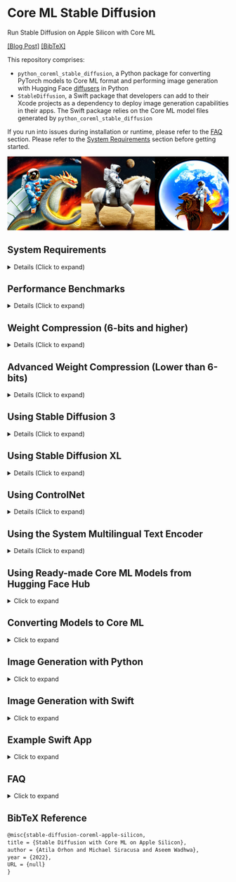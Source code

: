 # Core ML Stable Diffusion

Run Stable Diffusion on Apple Silicon with Core ML

[\[Blog Post\]](https://machinelearning.apple.com/research/stable-diffusion-coreml-apple-silicon) [\[BibTeX\]](#bibtex)


This repository comprises:

- `python_coreml_stable_diffusion`, a Python package for converting PyTorch models to Core ML format and performing image generation with Hugging Face [diffusers](https://github.com/huggingface/diffusers) in Python
- `StableDiffusion`, a Swift package that developers can add to their Xcode projects as a dependency to deploy image generation capabilities in their apps. The Swift package relies on the Core ML model files generated by `python_coreml_stable_diffusion`

If you run into issues during installation or runtime, please refer to the [FAQ](#faq) section. Please refer to the [System Requirements](#system-requirements) section before getting started.

<img src="assets/readme_reel.png">

## <a name="system-requirements"></a> System Requirements

<details>
  <summary> Details (Click to expand) </summary>

Model Conversion:

 macOS  | Python | coremltools |
:------:|:------:|:-----------:|
  13.1  | 3.8    |    7.0      |

Project Build:

  macOS | Xcode | Swift |
:------:|:-----:|:-----:|
  13.1  | 14.3  |  5.8  |

Target Device Runtime:

  macOS | iPadOS, iOS |
:------:|:-----------:|
  13.1  |     16.2    |

Target Device Runtime ([With Memory Improvements](#compression-6-bits-and-higher)):

  macOS | iPadOS, iOS |
:------:|:-----------:|
  14.0  |     17.0    |

Target Device Hardware Generation:

  Mac   |  iPad   | iPhone  |
:------:|:-------:|:-------:|
   M1   |   M1    |  A14    |

</details>


## <a name="performance-benchmark"></a> Performance Benchmarks

<details>
  <summary> Details (Click to expand) </summary>


[`stabilityai/stable-diffusion-2-1-base`](https://huggingface.co/apple/coreml-stable-diffusion-2-1-base) (512x512)



|        Device         | `--compute-unit`| `--attention-implementation` | End-to-End Latency (s) | Diffusion Speed (iter/s) |
| --------------------- | --------------- | ---------------------------- | ---------------------- | ------------------------ |
| iPhone 12 Mini        | `CPU_AND_NE`    |      `SPLIT_EINSUM_V2`       |      18.5*             |        1.44              |
| iPhone 12 Pro Max     | `CPU_AND_NE`    |      `SPLIT_EINSUM_V2`       |      15.4              |        1.45              |
| iPhone 13             | `CPU_AND_NE`    |      `SPLIT_EINSUM_V2`       |      10.8*             |        2.53              |
| iPhone 13 Pro Max     | `CPU_AND_NE`    |      `SPLIT_EINSUM_V2`       |      10.4              |        2.55              |
| iPhone 14             | `CPU_AND_NE`    |      `SPLIT_EINSUM_V2`       |      8.6               |        2.57              |
| iPhone 14 Pro Max     | `CPU_AND_NE`    |      `SPLIT_EINSUM_V2`       |      7.9               |        2.69              |
| iPad Pro (M1)         | `CPU_AND_NE`    |      `SPLIT_EINSUM_V2`       |      11.2              |        2.19              |
| iPad Pro (M2)         | `CPU_AND_NE`    |      `SPLIT_EINSUM_V2`       |      7.0               |        3.07              |

<details>
  <summary> Details (Click to expand) </summary>

- This benchmark was conducted by Apple and Hugging Face using public beta versions of iOS 17.0, iPadOS 17.0 and macOS 14.0 Seed 8 in August 2023.
- The performance data was collected using the `benchmark` branch of the [Diffusers app](https://github.com/huggingface/swift-coreml-diffusers)
- Swift code is not fully optimized, introducing up to ~10% overhead unrelated to Core ML model execution.
- The median latency value across 5 back-to-back end-to-end executions are reported
- The image generation procedure follows the standard configuration: 20 inference steps, 512x512 output image resolution, 77 text token sequence length, classifier-free guidance (batch size of 2 for unet).
- The actual prompt length does not impact performance because the Core ML model is converted with a static shape that computes the forward pass for all of the 77 elements (`tokenizer.model_max_length`) in the text token sequence regardless of the actual length of the input text.
- Weights are compressed to 6 bit precision. Please refer to [this section](#compression-6-bits-and-higher) for details.
- Activations are in float16 precision for both the GPU and the Neural Engine.
- `*` indicates that the [reduceMemory](https://github.com/apple/ml-stable-diffusion/blob/main/swift/StableDiffusion/pipeline/StableDiffusionPipeline.swift#L91) option was enabled which loads and unloads models just-in-time to avoid memory shortage. This added up to 2 seconds to the end-to-end latency.
- In the benchmark table, we report the best performing `--compute-unit` and `--attention-implementation` values per device. The former does not modify the Core ML model and can be applied during runtime. The latter modifies the Core ML model. Note that the best performing compute unit is model version and hardware-specific.
- Note that the performance optimizations in this repository (e.g. `--attention-implementation`) are generally applicable to Transformers and not customized to Stable Diffusion. Better performance may be observed upon custom kernel tuning. Therefore, these numbers do not represent **peak** HW capability.
- Performance may vary across different versions of Stable Diffusion due to architecture changes in the model itself. Each reported number is specific to the model version mentioned in that context.
- Performance may vary due to factors like increased system load from other applications or suboptimal device thermal state.

</details>


[`stabilityai/stable-diffusion-xl-base-1.0-ios`](https://huggingface.co/apple/coreml-stable-diffusion-xl-base-ios) (768x768)

|        Device         | `--compute-unit`| `--attention-implementation` | End-to-End Latency (s) | Diffusion Speed (iter/s) |
| --------------------- | --------------- | ---------------------------- | ---------------------- | ------------------------ |
| iPhone 12 Pro         | `CPU_AND_NE`    |      `SPLIT_EINSUM`          |            116*        |        0.50              |
| iPhone 13 Pro Max     | `CPU_AND_NE`    |      `SPLIT_EINSUM`          |            86*         |        0.68              |
| iPhone 14 Pro Max     | `CPU_AND_NE`    |      `SPLIT_EINSUM`          |            77*         |        0.83              |
| iPhone 15 Pro Max     | `CPU_AND_NE`    |      `SPLIT_EINSUM`          |            31          |        0.85              |
| iPad Pro (M1)         | `CPU_AND_NE`    |      `SPLIT_EINSUM`          |            36          |        0.69              |
| iPad Pro (M2)         | `CPU_AND_NE`    |      `SPLIT_EINSUM`          |            27          |        0.98              |

<details>
  <summary> Details (Click to expand) </summary>

- This benchmark was conducted by Apple and Hugging Face using iOS 17.0.2 and iPadOS 17.0.2 in September 2023.
- The performance data was collected using the `benchmark` branch of the [Diffusers app](https://github.com/huggingface/swift-coreml-diffusers)
- The median latency value across 5 back-to-back end-to-end executions are reported
- The image generation procedure follows this configuration: 20 inference steps, 768x768 output image resolution, 77 text token sequence length, classifier-free guidance (batch size of 2 for unet).
- `Unet.mlmodelc` is compressed to 4.04 bit precision following the [Mixed-Bit Palettization](#compression-lower-than-6-bits) algorithm recipe published [here](https://huggingface.co/apple/coreml-stable-diffusion-mixed-bit-palettization/blob/main/recipes/stabilityai-stable-diffusion-xl-base-1.0_palettization_recipe.json)
- All models except for `Unet.mlmodelc` are compressed to 16 bit precision
- [madebyollin/sdxl-vae-fp16-fix](https://huggingface.co/madebyollin/sdxl-vae-fp16-fix) by [@madebyollin](https://github.com/madebyollin) was used as the source PyTorch model for `VAEDecoder.mlmodelc` in order to enable float16 weight and activation quantization for the VAE model.
- `--attention-implementation SPLIT_EINSUM` is chosen in lieu of `SPLIT_EINSUM_V2` due to the prohibitively long compilation time of the latter
- `*` indicates that the [reduceMemory](https://github.com/apple/ml-stable-diffusion/blob/main/swift/StableDiffusion/pipeline/StableDiffusionPipeline.swift#L91) option was enabled which loads and unloads models just-in-time to avoid memory shortage. This added significant overhead to the end-to-end latency. Note that end-to-end latency difference between `iPad Pro (M1)` and `iPhone 13 Pro Max` despite identical diffusion speed.
- The actual prompt length does not impact performance because the Core ML model is converted with a static shape that computes the forward pass for all of the 77 elements (`tokenizer.model_max_length`) in the text token sequence regardless of the actual length of the input text.
- In the benchmark table, we report the best performing `--compute-unit` and `--attention-implementation` values per device. The former does not modify the Core ML model and can be applied during runtime. The latter modifies the Core ML model. Note that the best performing compute unit is model version and hardware-specific.
- Note that the performance optimizations in this repository (e.g. `--attention-implementation`) are generally applicable to Transformers and not customized to Stable Diffusion. Better performance may be observed upon custom kernel tuning. Therefore, these numbers do not represent **peak** HW capability.
- Performance may vary across different versions of Stable Diffusion due to architecture changes in the model itself. Each reported number is specific to the model version mentioned in that context.
- Performance may vary due to factors like increased system load from other applications or suboptimal device thermal state.


</details>



[`stabilityai/stable-diffusion-xl-base-1.0`](https://huggingface.co/apple/coreml-stable-diffusion-xl-base) (1024x1024)

|        Device         | `--compute-unit`| `--attention-implementation` | End-to-End Latency (s) | Diffusion Speed (iter/s) |
| --------------------- | --------------- | ---------------------------- | ---------------------- | ------------------------ |
| MacBook Pro (M1 Max)  | `CPU_AND_GPU`   |      `ORIGINAL`              |      46                |        0.46              |
| MacBook Pro (M2 Max)  | `CPU_AND_GPU`   |      `ORIGINAL`              |      37                |        0.57              |
| Mac Studio (M1 Ultra) | `CPU_AND_GPU`   |      `ORIGINAL`              |      25                |        0.89              |
| Mac Studio (M2 Ultra) | `CPU_AND_GPU`   |      `ORIGINAL`              |      20                |        1.11              |

<details>
  <summary> Details (Click to expand) </summary>

- This benchmark was conducted by Apple and Hugging Face using public beta versions of iOS 17.0, iPadOS 17.0 and macOS 14.0 in July 2023.
- The performance data was collected by running the `StableDiffusion` Swift pipeline.
- The median latency value across 3 back-to-back end-to-end executions are reported
- The image generation procedure follows the standard configuration: 20 inference steps, 1024x1024 output image resolution, classifier-free guidance (batch size of 2 for unet).
- Weights and activations are in float16 precision
- Performance may vary across different versions of Stable Diffusion due to architecture changes in the model itself. Each reported number is specific to the model version mentioned in that context.
- Performance may vary due to factors like increased system load from other applications or suboptimal device thermal state. Given these factors, we do not report sub-second variance in latency.

</details>
</details>


## <a name="compression-6-bits-and-higher"></a> Weight Compression (6-bits and higher)

<details>
  <summary> Details (Click to expand) </summary>

coremltools-7.0 supports advanced weight compression techniques for [pruning](https://coremltools.readme.io/v7.0/docs/pruning), [palettization](https://coremltools.readme.io/v7.0/docs/palettization-overview) and [linear 8-bit quantization](https://coremltools.readme.io/v7.0/docs/quantization-aware-training). For these techniques, `coremltools.optimize.torch.*` includes APIs that require fine-tuning to maintain accuracy at higher compression rates whereas `coremltools.optimize.coreml.*` includes APIs that are applied post-training and are data-free.

We demonstrate how data-free [post-training palettization](https://coremltools.readme.io/v7.0/docs/post-training-palettization) implemented in `coremltools.optimize.coreml.palettize_weights` enables us to achieve greatly improved performance for Stable Diffusion on mobile devices. This API implements the [Fast Exact k-Means](https://arxiv.org/abs/1701.07204) algorithm for optimal weight clustering which yields more accurate palettes. Using `--quantize-nbits {2,4,6,8}` during [conversion](#converting-models-to-coreml) is going to apply this compression to the unet and text_encoder models.

For best results, we recommend [training-time palettization](https://coremltools.readme.io/v7.0/docs/training-time-palettization): `coremltools.optimize.torch.palettization.DKMPalettizer` if fine-tuning your model is feasible. This API implements the [Differentiable k-Means (DKM)](https://machinelearning.apple.com/research/differentiable-k-means) learned palettization algorithm. In this exercise, we stick to post-training palettization for the sake of simplicity and ease of reproducibility.

The Neural Engine is capable of accelerating models with low-bit palettization: 1, 2, 4, 6 or 8 bits. With iOS 17 and macOS 14, compressed weights for Core ML models can be just-in-time decompressed during runtime (as opposed to ahead-of-time decompression upon load) to match the precision of activation tensors. This yields significant memory savings and enables models to run on devices with smaller RAM (e.g. iPhone 12 Mini). In addition, compressed weights are faster to fetch from memory which reduces the latency of memory bandwidth-bound layers. The just-in-time decompression behavior depends on the compute unit, layer type and hardware generation.

| Weight Precision | `--compute-unit`   | [`stabilityai/stable-diffusion-2-1-base`](https://huggingface.co/apple/coreml-stable-diffusion-2-1-base) generating *"a high quality photo of a surfing dog"* |
| :---------------:| :----------------: | ------------------------------------------------------  |
| 6-bit            | cpuAndNeuralEngine | <img src="assets/palette6_cpuandne_readmereel.png"> |
| 16-bit           | cpuAndNeuralEngine | <img src="assets/float16_cpuandne_readmereel.png">  |
| 16-bit           | cpuAndGPU          | <img src="assets/float16_gpu_readmereel.png"> |

Note that there are minor differences across 16-bit (float16) and 6-bit results. These differences are comparable to the differences across float16 and float32 or differences across compute units as exemplified above. We recommend a minimum of 6 bits for palettizing Stable Diffusion. Smaller number of bits (1, 2 and 4) will require either fine-tuning or advanced palettization techniques such as [MBP](#compression-lower-than-6-bits).

Resources:
- [Core ML Tools Docs: Optimizing Models](https://coremltools.readme.io/v7.0/docs/optimizing-models)
- [WWDC23 Session Video: Use Core ML Tools for machine learning model compression](https://developer.apple.com/videos/play/wwdc2023/10047)

</details>

## <a name="compression-lower-than-6-bits"></a> Advanced Weight Compression (Lower than 6-bits)

<details>
  <summary> Details (Click to expand) </summary>

This section describes an advanced compression algorithm called [Mixed-Bit Palettization (MBP)](https://huggingface.co/blog/stable-diffusion-xl-coreml#what-is-mixed-bit-palettization) built on top of the [Post-Training Weight Palettization tools](https://apple.github.io/coremltools/docs-guides/source/post-training-palettization.html) and using the [Weights Metadata API](https://apple.github.io/coremltools/docs-guides/source/mlmodel-utilities.html#get-weights-metadata) from [coremltools](https://github.com/apple/coremltools).

MBP builds a per-layer "palettization recipe" by picking a suitable number of bits among the Neural Engine supported bit-widths of 1, 2, 4, 6 and 8 in order to achieve the minimum average bit-width while maintaining a desired level of signal strength. The signal strength is measured by comparing the compressed model's output to that of the original float16 model. Given the same random seed and text prompts, PSNR between denoised latents is computed. The compression rate will depend on the model version as well as the tolerance for signal loss (drop in PSNR) since this algorithm is adaptive.

| 3.41-bit | 4.50-bit | 6.55-bit | 16-bit (original) |
| :-------:| :-------:| :-------:| :----------------:|
| <img src="assets/mbp/a_high_quality_photo_of_a_surfing_dog.7667.final_3.41-bits.png"> | <img src="assets/mbp/a_high_quality_photo_of_a_surfing_dog.7667.final_4.50-bits.png">  | <img src="assets/mbp/a_high_quality_photo_of_a_surfing_dog.7667.final_6.55-bits.png"> | <img src="assets/mbp/a_high_quality_photo_of_a_surfing_dog.7667.final_float16_original.png"> |


For example, the original float16 [stabilityai/stable-diffusion-xl-base-1.0](https://huggingface.co/stabilityai/stable-diffusion-xl-base-1.0) model has an ~82 dB signal strength. Naively applying [linear 8-bit quantization](https://coremltools.readme.io/docs/data-free-quantization) to the Unet model drops the signal to ~65 dB. Instead, applying MBP yields an average of 2.81-bits quantization while maintaining a signal strength of ~67 dB. This technique generally yields better results compared to using `--quantize-nbits` during model conversion but requires a "pre-analysis" run that takes up to a few hours on a single GPU (`mps` or `cuda`).

Here is the signal strength (PSNR in dB) versus model size reduction (% of float16 size) for `stabilityai/stable-diffusion-xl-base-1.0`. The `{1,2,4,6,8}-bit` curves are generated by progresssively palettizing more layers using a palette with fixed number of bits. The layers were ordered in ascending order of their isolated impact to end-to-end signal strength so the cumulative compression's impact is delayed as much as possible. The mixed-bit curve is based on falling back to a higher number of bits as soon as a layer's isolated impact to end-to-end signal integrity drops below a threshold. Note that all curves based on palettization outperform linear 8-bit quantization at the same model size except for 1-bit.

<img src="assets/mbp/stabilityai_stable-diffusion-xl-base-1.0_psnr_vs_size.png" width="640">

Here are the steps for applying this technique on another model version:

**Step 1:** Run the pre-analysis script to generate "recipes" with varying signal strength:

```python
python -m python_coreml_stable_diffusion.mixed_bit_compression_pre_analysis --model-version <model-version> -o <output-dir>
```

For popular base models, you may find the pre-computed pre-analysis results [here](https://huggingface.co/apple/coreml-stable-diffusion-mixed-bit-palettization/tree/main/recipes). Fine-tuned models models are likely to honor the recipes of their corresponding base models but this is untested.


**Step 2:** The resulting JSON file from Step 1 will list "baselines", e.g.:

```json
{
  "model_version": "stabilityai/stable-diffusion-xl-base-1.0",
  "baselines": {
    "original": 82.2,
    "linear_8bit": 66.025,
    "recipe_6.55_bit_mixedpalette": 79.9,
    "recipe_5.52_bit_mixedpalette": 78.2,
    "recipe_4.89_bit_mixedpalette": 76.8,
    "recipe_4.41_bit_mixedpalette": 75.5,
    "recipe_4.04_bit_mixedpalette": 73.2,
    "recipe_3.67_bit_mixedpalette": 72.2,
    "recipe_3.32_bit_mixedpalette": 71.4,
    "recipe_3.19_bit_mixedpalette": 70.4,
    "recipe_3.08_bit_mixedpalette": 69.6,
    "recipe_2.98_bit_mixedpalette": 68.6,
    "recipe_2.90_bit_mixedpalette": 67.8,
    "recipe_2.83_bit_mixedpalette": 67.0,
    "recipe_2.71_bit_mixedpalette": 66.3
  },
}
```

Among these baselines, select a recipe based on your desired signal strength. We recommend palettizing to ~4 bits depending on the use case even if the signal integrity for lower bit values are higher than the linear 8-bit quantization baseline.

Finally, apply the selected recipe to the float16 Core ML model as follows:

```python
python -m python_coreml_stable_diffusion.mixed_bit_compression_apply --mlpackage-path <path-to-float16-unet-mlpackage> -o <output-dir> --pre-analysis-json-path <path-to--pre-analysis-json> --selected-recipe <selected-recipe-string-key>
```

An example `<selected-recipe-string-key>` would be `"recipe_4.50_bit_mixedpalette"` which achieves an average of 4.50-bits compression (compressed from ~5.2GB to ~1.46GB for SDXL). Please note that signal strength does not directly map to image-text alignment. Always verify that your MBP-compressed model variant is accurately generating images for your test prompts.

</details>


## <a name="using-stable-diffusion-3"></a> Using Stable Diffusion 3

<details>
  <summary> Details (Click to expand) </summary>

### Model Conversion

Stable Diffusion 3 uses some new and some old models to run. For the text encoders, the conversion can be done using a similar command as before with the `--sd3-version` flag.

```bash
python -m python_coreml_stable_diffusion.torch2coreml --model-version stabilityai/stable-diffusion-3-medium --bundle-resources-for-swift-cli --convert-text-encoder --sd3-version -o <output-dir>
```

For the new models (MMDiT, a new VAE with 16 channels, and the T5 text encoder), there are a number of new CLI flags that utilize the [DiffusionKit](https://www.github.com/argmaxinc/DiffusionKit) repo:

- `--sd3-version`: Indicates to the converter to treat this as a Stable Diffusion 3 model
- `--convert-mmdit`: Convert the MMDiT model
- `--convert-vae-decoder`: Convert the new VAE model (this will use the 16 channel version if --sd3-version is set)
- `--include-t5`: Downloads and includes a pre-converted T5 text encoder in the conversion

e.g.:
```bash
python -m python_coreml_stable_diffusion.torch2coreml --model-version stabilityai/stable-diffusion-3-medium --bundle-resources-for-swift-cli --convert-vae-decoder --convert-mmdit  --include-t5 --sd3-version -o <output-dir>
```

To convert the full pipeline with at 1024x1024 resolution, the following command may be used:

```bash
python -m python_coreml_stable_diffusion.torch2coreml --model-version stabilityai/stable-diffusion-3-medium --bundle-resources-for-swift-cli --convert-text-encoder --convert-vae-decoder --convert-mmdit --include-t5 --sd3-version --latent-h 128 --latent-w 128 -o <output-dir>
```

Keep in mind that the MMDiT model is quite large and will require increasingly more memory and time to convert as the latent resolution increases.

Also note that currently the MMDiT model requires fp32 and therefore only supports `CPU_AND_GPU` compute units and `ORIGINAL` attention implementation (the default for this pipeline).

### Swift Inference

Swift inference for Stable Diffusion 3 is similar to the previous versions. The only difference is that the `--sd3` flag should be used to indicate that the model is a Stable Diffusion 3 model.

```bash
swift run StableDiffusionSample <prompt> --resource-path <output-mlpackages-directory/Resources> --output-path <output-dir> --compute-units cpuAndGPU --sd3
```

</details>

## <a name="using-stable-diffusion-xl"></a> Using Stable Diffusion XL

<details>
  <summary> Details (Click to expand) </summary>

### Model Conversion

e.g.:

```bash
python -m python_coreml_stable_diffusion.torch2coreml --convert-unet --convert-vae-decoder --convert-text-encoder --xl-version --model-version stabilityai/stable-diffusion-xl-base-1.0 --refiner-version stabilityai/stable-diffusion-xl-refiner-1.0 --bundle-resources-for-swift-cli --attention-implementation {ORIGINAL,SPLIT_EINSUM} -o <output-dir>
```

- `--xl-version`: Additional argument to pass to the conversion script when specifying an XL model
- `--refiner-version`: Additional argument to pass to the conversion script when specifying an XL refiner model, required for ["Ensemble of Expert Denoisers"](https://huggingface.co/docs/diffusers/main/en/api/pipelines/stable_diffusion/stable_diffusion_xl#1-ensemble-of-expert-denoisers) inference.
- `--attention-implementation`: `ORIGINAL` is recommended for `cpuAndGPU` for deployment on Mac
- `--attention-implementation`: `SPLIT_EINSUM` is recommended for `cpuAndNeuralEngine` for deployment on iPhone & iPad
- `--attention-implementation`: `SPLIT_EINSUM_V2` is not recommended for Stable Diffusion XL because of prohibitively long compilation time
- **Tip:** Adding `--latent-h 96 --latent-w 96` is recommended for iOS and iPadOS deployment which leads to 768x768 generation as opposed to the default 1024x1024.
- **Tip:** Due to known float16 overflow issues in the original Stable Diffusion XL VAE, [the model conversion script enforces float32 precision](https://github.com/apple/ml-stable-diffusion/blob/main/python_coreml_stable_diffusion/torch2coreml.py#L486). Using a custom VAE version such as [madebyollin/sdxl-vae-fp16-fix](https://huggingface.co/madebyollin/sdxl-vae-fp16-fix) by [@madebyollin](https://github.com/madebyollin) via `--custom-vae-version madebyollin/sdxl-vae-fp16-fix` will restore the default float16 precision for VAE.

### Swift Inference

```bash
swift run StableDiffusionSample <prompt> --resource-path <output-mlpackages-directory/Resources> --output-path <output-dir> --compute-units {cpuAndGPU,cpuAndNeuralEngine} --xl
```
- Only the `base` model is required, `refiner` model is optional and will be used by default if provided in the resource directory
- ControlNet for XL is not yet supported

### Python Inference

```bash
python -m python_coreml_stable_diffusion.pipeline --prompt <prompt> --compute-unit {CPU_AND_GPU,CPU_AND_NE} -o <output-dir> -i <output-mlpackages-directory/Resources> --model-version stabilityai/stable-diffusion-xl-base-1.0
```
- `refiner` model is not yet supported
- ControlNet for XL is not yet supported

</details>

## <a name="using-controlnet"></a> Using ControlNet

<details>
  <summary> Details (Click to expand) </summary>

Example results using the prompt *"a high quality photo of a surfing dog"* conditioned on the scribble (leftmost):

<img src="assets/controlnet_readme_reel.png">

[ControlNet](https://huggingface.co/lllyasviel/ControlNet) allows users to condition image generation with Stable Diffusion on signals such as edge maps, depth maps, segmentation maps, scribbles and pose. Thanks to [@ryu38's contribution](https://github.com/apple/ml-stable-diffusion/pull/153), both the Python CLI and the Swift package support ControlNet models. Please refer to [this section](#converting-models-to-coreml) for details on setting up Stable Diffusion with ControlNet.

Note that ControlNet is not yet supported for Stable Diffusion XL.

</details>

## <a name="system-multilingual-text-encoder"></a> Using the System Multilingual Text Encoder

<details>
  <summary> Details (Click to expand) </summary>

With iOS 17 and macOS 14, `NaturalLanguage` framework introduced the [NLContextualEmbedding](https://developer.apple.com/documentation/naturallanguage/nlcontextualembedding) which provides Transformer-based textual embeddings for Latin (20 languages), Cyrillic (4 languages) and CJK (3 languages) scripts. The WWDC23 session titled [Explore Natural Language multilingual models](https://developer.apple.com/videos/play/wwdc2023/10042) demonstrated how this powerful new model can be used by developers to train downstream tasks such as multilingual image generation with Stable Diffusion.

The code to reproduce this demo workflow is made available in this repository. There are several ways in which this workflow can be implemented. Here is an example:

**Step 1:** Curate an image-text dataset with the desired languages.

**Step 2:** Pre-compute the NLContextualEmbedding values and replace the text strings with these embedding vectors in your dataset.

**Step 3:** Fine-tune a base model from Hugging Face Hub that is compatible with the [StableDiffusionPipeline](https://huggingface.co/docs/diffusers/api/pipelines/stable_diffusion/overview) by using your new dataset and replacing the default text_encoder with your pre-computed NLContextualEmbedding values.

**Step 4:** In order to be able to swap the text_encoder of a base model without training new layers, the base model's `text_encoder.hidden_size` must match that of NLContextualEmbedding. If it doesn't, you will need to train a linear projection layer to map between the two dimensionalities. After fine-tuning, this linear layer should be converted to CoreML as follows:

```shell
python -m python_coreml_stable_diffusion.multilingual_projection --input-path <path-to-projection-torchscript> --output-dir <output-dir>
```

The command above will yield a `MultilingualTextEncoderProjection.mlmodelc` file under `--output-dir` and this should be colocated with the rest of the Core ML model assets that were generated through `--bundle-resources-for-swift-cli`.

**Step 5:** The multilingual system text encoder can now be invoked by setting `useMultilingualTextEncoder` to true when initializing a pipeline or setting `--use-multilingual-text-encoder` in the CLI. Note that the model assets are distributed over-the-air so the first invocation will trigger asset downloads which is less than 100MB.


Resources:
- [WWDC23 Session Video: Explore Natural Language multilingual models](https://developer.apple.com/videos/play/wwdc2023/10042)
- [NLContextualEmbedding API Documentation](https://developer.apple.com/documentation/naturallanguage/nlcontextualembedding)

</details>

## <a name="using-converted-weights"></a> Using Ready-made Core ML Models from Hugging Face Hub

<details>
  <summary> Click to expand </summary>

🤗 Hugging Face ran the [conversion procedure](#converting-models-to-coreml) on the following models and made the Core ML weights publicly available on the Hub. If you would like to convert a version of Stable Diffusion that is not already available on the Hub, please refer to the [Converting Models to Core ML](#converting-models-to-core-ml).

* 6-bit quantized models (suitable for iOS 17 and macOS 14):
  - [`CompVis/stable-diffusion-v1-4`](https://huggingface.co/apple/coreml-stable-diffusion-1-4-palettized)
  - [`runwayml/stable-diffusion-v1-5`](https://huggingface.co/apple/coreml-stable-diffusion-v1-5-palettized)
  - [`stabilityai/stable-diffusion-2-base`](https://huggingface.co/apple/coreml-stable-diffusion-2-base-palettized)
  - [`stabilityai/stable-diffusion-2-1-base`](https://huggingface.co/apple/coreml-stable-diffusion-2-1-base-palettized)

* Mixed-bit quantized models
- [`stabilityai/stable-diffusion-xl-base-1.0`](https://huggingface.co/apple/coreml-stable-diffusion-mixed-bit-palettization)
- [`stabilityai/stable-diffusion-xl-base-1.0-ios`](https://huggingface.co/apple/coreml-stable-diffusion-xl-base-ios)

* Uncompressed models:
  - [`CompVis/stable-diffusion-v1-4`](https://huggingface.co/apple/coreml-stable-diffusion-v1-4)
  - [`runwayml/stable-diffusion-v1-5`](https://huggingface.co/apple/coreml-stable-diffusion-v1-5)
  - [`stabilityai/stable-diffusion-2-base`](https://huggingface.co/apple/coreml-stable-diffusion-2-base)
  - [`stabilityai/stable-diffusion-2-1-base`](https://huggingface.co/apple/coreml-stable-diffusion-2-1-base)
  - [`stabilityai/stable-diffusion-xl-base-1.0`](https://huggingface.co/apple/coreml-stable-diffusion-xl-base)
  - [`stabilityai/stable-diffusion-xl-{base+refiner}-1.0`](https://huggingface.co/apple/coreml-stable-diffusion-xl-base-with-refiner)
  - [`stabilityai/stable-diffusion-3-medium`](https://huggingface.co/stabilityai/stable-diffusion-3-medium)

If you want to use any of those models you may download the weights and proceed to [generate images with Python](#image-generation-with-python) or [Swift](#image-generation-with-swift).

There are several variants in each model repository. You may clone the whole repos using `git` and `git lfs` to download all variants, or selectively download the ones you need.

To clone the repos using `git`, please follow this process:

**Step 1:** Install the `git lfs` extension for your system.

`git lfs` stores large files outside the main git repo, and it downloads them from the appropriate server after you clone or checkout. It is available in most package managers, check [the installation page](https://git-lfs.com) for details.

**Step 2:** Enable `git lfs` by running this command once:

```bash
git lfs install
```

**Step 3:** Use `git clone` to download a copy of the repo that includes all model variants. For Stable Diffusion version 1.4, you'd issue the following command in your terminal:

```bash
git clone https://huggingface.co/apple/coreml-stable-diffusion-v1-4
```

If you prefer to download specific variants instead of cloning the repos, you can use the `huggingface_hub` Python library. For example, to do generation in Python using the `ORIGINAL` attention implementation (read [this section](#converting-models-to-core-ml) for details), you could use the following helper code:

```Python
from huggingface_hub import snapshot_download
from pathlib import Path

repo_id = "apple/coreml-stable-diffusion-v1-4"
variant = "original/packages"

model_path = Path("./models") / (repo_id.split("/")[-1] + "_" + variant.replace("/", "_"))
snapshot_download(repo_id, allow_patterns=f"{variant}/*", local_dir=model_path, local_dir_use_symlinks=False)
print(f"Model downloaded at {model_path}")
```

`model_path` would be the path in your local filesystem where the checkpoint was saved. Please, refer to [this post](https://huggingface.co/blog/diffusers-coreml) for additional details.

</details>

## <a name="converting-models-to-coreml"></a> Converting Models to Core ML

<details>
  <summary> Click to expand </summary>

**Step 1:** Create a Python environment and install dependencies:

```bash
conda create -n coreml_stable_diffusion python=3.8 -y
conda activate coreml_stable_diffusion
cd /path/to/cloned/ml-stable-diffusion/repository
pip install -e .
```

**Step 2:** Log in to or register for your [Hugging Face account](https://huggingface.co), generate a [User Access Token](https://huggingface.co/settings/tokens) and use this token to set up Hugging Face API access by running `huggingface-cli login` in a Terminal window.

**Step 3:** Navigate to the version of Stable Diffusion that you would like to use on [Hugging Face Hub](https://huggingface.co/models?search=stable-diffusion) and accept its Terms of Use. The default model version is [CompVis/stable-diffusion-v1-4](https://huggingface.co/CompVis/stable-diffusion-v1-4). The model version may be changed by the user as described in the next step.

**Step 4:** Execute the following command from the Terminal to generate Core ML model files (`.mlpackage`)

```shell
python -m python_coreml_stable_diffusion.torch2coreml --convert-unet --convert-text-encoder --convert-vae-decoder --convert-safety-checker --model-version <model-version-string-from-hub> -o <output-mlpackages-directory>
```

**WARNING:** This command will download several GB worth of PyTorch checkpoints from Hugging Face. Please ensure that you are on Wi-Fi and have enough disk space.

This generally takes 15-20 minutes on an M1 MacBook Pro. Upon successful execution, the 4 neural network models that comprise Stable Diffusion will have been converted from PyTorch to Core ML (`.mlpackage`) and saved into the specified `<output-mlpackages-directory>`. Some additional notable arguments:

- `--model-version`: The model version name as published on the [Hugging Face Hub](https://huggingface.co/models?search=stable-diffusion)

- `--refiner-version`: The refiner version name as published on the [Hugging Face Hub](https://huggingface.co/models?search=stable-diffusion). This is optional and if specified, this argument will convert and bundle the refiner unet alongside the model unet.

- `--bundle-resources-for-swift-cli`: Compiles all 4 models and bundles them along with necessary resources for text tokenization into `<output-mlpackages-directory>/Resources` which should provided as input to the Swift package. This flag is not necessary for the diffusers-based Python pipeline. [However using these compiled models in Python will significantly speed up inference](https://apple.github.io/coremltools/docs-guides/source/model-prediction.html#why-use-a-compiled-model).

- `--quantize-nbits`: Quantizes the weights of unet and text_encoder models down to 2, 4, 6 or 8 bits using a globally optimal k-means clustering algorithm. By default all models are weight-quantized to 16 bits even if this argument is not specified. Please refer to [this section](#compression-6-bits-and-higher for details and further guidance on weight compression.

- `--chunk-unet`: Splits the Unet model in two approximately equal chunks (each with less than 1GB of weights) for mobile-friendly deployment. This is **required** for Neural Engine deployment on iOS and iPadOS if weights are not quantized to 6-bits or less (`--quantize-nbits {2,4,6}`). This is not required for macOS. Swift CLI is able to consume both the chunked and regular versions of the Unet model but prioritizes the former. Note that chunked unet is not compatible with the Python pipeline because Python pipeline is intended for macOS only.

- `--attention-implementation`: Defaults to `SPLIT_EINSUM` which is the implementation described in [Deploying Transformers on the Apple Neural Engine](https://machinelearning.apple.com/research/neural-engine-transformers). `--attention-implementation SPLIT_EINSUM_V2` yields 10-30% improvement for mobile devices, still targeting the Neural Engine. `--attention-implementation ORIGINAL` will switch to an alternative implementation that should be used for CPU or GPU deployment on some Mac devices. Please refer to the [Performance Benchmark](#performance-benchmark) section for further guidance.

- `--check-output-correctness`: Compares original PyTorch model's outputs to final Core ML model's outputs. This flag increases RAM consumption significantly so it is recommended only for debugging purposes.

- `--convert-controlnet`: Converts ControlNet models specified after this option. This can also convert multiple models if you specify like `--convert-controlnet lllyasviel/sd-controlnet-mlsd lllyasviel/sd-controlnet-depth`.

- `--unet-support-controlnet`: enables a converted UNet model to receive additional inputs from ControlNet. This is required for generating image with using ControlNet and saved with a different name, `*_control-unet.mlpackage`, distinct from normal UNet. On the other hand, this UNet model can not work without ControlNet. Please use normal UNet for just txt2img.

- `--convert-vae-encoder`: not required for text-to-image applications. Required for image-to-image applications in order to map the input image to the latent space.

</details>

## <a name="image-generation-with-python"></a> Image Generation with Python

<details>
  <summary> Click to expand </summary>

Run text-to-image generation using the example Python pipeline based on [diffusers](https://github.com/huggingface/diffusers):

```shell
python -m python_coreml_stable_diffusion.pipeline --prompt "a photo of an astronaut riding a horse on mars" -i <core-ml-model-directory> -o </path/to/output/image> --compute-unit ALL --seed 93
```
Please refer to the help menu for all available arguments: `python -m python_coreml_stable_diffusion.pipeline -h`. Some notable arguments:

- `-i`: Should point to the `-o` directory from Step 4 of [Converting Models to Core ML](#converting-models-to-coreml) section from above. If you specified `--bundle-resources-for-swift-cli` during conversion, then use the resulting `Resources` folder (which holds the compiled `.mlmodelc` files). [The compiled models load much faster after first use](https://apple.github.io/coremltools/docs-guides/source/model-prediction.html#why-use-a-compiled-model).
- `--model-version`: If you overrode the default model version while converting models to Core ML, you will need to specify the same model version here.
- `--compute-unit`: Note that the most performant compute unit for this particular implementation may differ across different hardware. `CPU_AND_GPU` or `CPU_AND_NE` may be faster than `ALL`. Please refer to the [Performance Benchmark](#performance-benchmark) section for further guidance.
- `--scheduler`: If you would like to experiment with different schedulers, you may specify it here. For available options, please see the help menu. You may also specify a custom number of inference steps by `--num-inference-steps` which defaults to 50.
- `--controlnet`: ControlNet models specified with this option are used in image generation. Use this option in the format `--controlnet lllyasviel/sd-controlnet-mlsd lllyasviel/sd-controlnet-depth` and make sure to use `--controlnet-inputs` in conjunction.
- `--controlnet-inputs`: Image inputs corresponding to each ControlNet model. Please provide image paths in same order as models in `--controlnet`, for example: `--controlnet-inputs image_mlsd image_depth`.

</details>

## <a name="image-gen-swift"></a> Image Generation with Swift

<details>
  <summary> Click to expand </summary>

### Example CLI Usage
```shell
swift run StableDiffusionSample "a photo of an astronaut riding a horse on mars" --resource-path <output-mlpackages-directory>/Resources/ --seed 93 --output-path </path/to/output/image>
```
The output will be named based on the prompt and random seed:
e.g. `</path/to/output/image>/a_photo_of_an_astronaut_riding_a_horse_on_mars.93.final.png`

Please use the `--help` flag to learn about batched generation and more.

### Example Library Usage

```swift
import StableDiffusion
...
let pipeline = try StableDiffusionPipeline(resourcesAt: resourceURL)
pipeline.loadResources()
let image = try pipeline.generateImages(prompt: prompt, seed: seed).first
```
On iOS, the `reduceMemory` option should be set to `true` when constructing `StableDiffusionPipeline`

### Swift Package Details

This Swift package contains two products:

- `StableDiffusion` library
- `StableDiffusionSample` command-line tool

Both of these products require the Core ML models and tokenization resources to be supplied. When specifying resources via a directory path that directory must contain the following:

- `TextEncoder.mlmodelc` or `TextEncoder2.mlmodelc (text embedding model)
- `Unet.mlmodelc` or `UnetChunk1.mlmodelc` & `UnetChunk2.mlmodelc` (denoising autoencoder model)
- `VAEDecoder.mlmodelc` (image decoder model)
- `vocab.json` (tokenizer vocabulary file)
- `merges.text` (merges for byte pair encoding file)

Optionally, for image2image, in-painting, or similar:

- `VAEEncoder.mlmodelc` (image encoder model) 

Optionally, it may also include the safety checker model that some versions of Stable Diffusion include:

- `SafetyChecker.mlmodelc`

Optionally, for the SDXL refiner:

- `UnetRefiner.mlmodelc` (refiner unet model) 

Optionally, for ControlNet:

- `ControlledUNet.mlmodelc` or `ControlledUnetChunk1.mlmodelc` & `ControlledUnetChunk2.mlmodelc` (enabled to receive ControlNet values)
- `controlnet/` (directory containing ControlNet models)
  - `LllyasvielSdControlnetMlsd.mlmodelc` (for example, from lllyasviel/sd-controlnet-mlsd)
  - `LllyasvielSdControlnetDepth.mlmodelc` (for example, from lllyasviel/sd-controlnet-depth)
  - Other models you converted

Note that the chunked version of Unet is checked for first. Only if it is not present will the full `Unet.mlmodelc` be loaded. Chunking is required for iOS and iPadOS and not necessary for macOS.

</details>

## <a name="swift-app"></a> Example Swift App

<details>
  <summary> Click to expand </summary>

🤗 Hugging Face created an [open-source demo app](https://github.com/huggingface/swift-coreml-diffusers) on top of this library. It's written in native Swift and Swift UI, and runs on macOS, iOS and iPadOS. You can use the code as a starting point for your app, or to see how to integrate this library in your own projects.

Hugging Face has made the app [available in the Mac App Store](https://apps.apple.com/app/diffusers/id1666309574?mt=12).

</details>


##  <a name="faq"></a> FAQ

<details>
  <summary> Click to expand </summary>
<details>


<summary> <b> Q1: </b> <code> ERROR: Failed building wheel for tokenizers or error: can't find Rust compiler </code> </summary>

<b> A1: </b> Please review this [potential solution](https://github.com/huggingface/transformers/issues/2831#issuecomment-592724471).
</details>


<details>
<summary> <b> Q2: </b> <code> RuntimeError: {NSLocalizedDescription = "Error computing NN outputs." </code> </summary>

<b> A2: </b> There are many potential causes for this error. In this context, it is highly likely to be encountered when your system is under increased memory pressure from other applications. Reducing memory utilization of other applications is likely to help alleviate the issue.
</details>

<details>
<summary> <b> <a name="low-mem-conversion"></a> Q3: </b> My Mac has 8GB RAM and I am converting models to Core ML using the example command. The process is getting killed because of memory issues. How do I fix this issue? </summary>

<b> A3: </b>  In order to minimize the memory impact of the model conversion process, please execute the following command instead:

```bash
python -m python_coreml_stable_diffusion.torch2coreml --convert-vae-encoder --model-version <model-version-string-from-hub> -o <output-mlpackages-directory> && \
python -m python_coreml_stable_diffusion.torch2coreml --convert-vae-decoder --model-version <model-version-string-from-hub> -o <output-mlpackages-directory> && \
python -m python_coreml_stable_diffusion.torch2coreml --convert-unet --model-version <model-version-string-from-hub> -o <output-mlpackages-directory> && \
python -m python_coreml_stable_diffusion.torch2coreml --convert-text-encoder --model-version <model-version-string-from-hub> -o <output-mlpackages-directory> && \
python -m python_coreml_stable_diffusion.torch2coreml --convert-safety-checker --model-version <model-version-string-from-hub> -o <output-mlpackages-directory> &&
```

If you need `--chunk-unet`, you may do so in yet another independent command which will reuse the previously exported Unet model and simply chunk it in place:

```bash
python -m python_coreml_stable_diffusion.torch2coreml --convert-unet --chunk-unet -o <output-mlpackages-directory>
```

</details>

<details>
<summary> <b> Q4: </b> My Mac has 8GB RAM, should image generation work on my machine? </summary>

<b> A4: </b> Yes! Especially the `--compute-unit CPU_AND_NE` option should work under reasonable system load from other applications. Note that part of the [Example Results](#example-results) were generated using an M2 MacBook Air with 8GB RAM.
</details>

<details>
<summary> <b> Q5: </b> Every time I generate an image using the Python pipeline, loading all the Core ML models takes 2-3 minutes. Is this expected? </summary>

<b> A5: </b> Both `.mlpackage` and `.mlmodelc` models are compiled (also known as "model preparation" in Core ML terms) upon first load when a specific compute unit is specified. `.mlpackage` does not cache this compiled asset so each model load retriggers this compilation which may take up to a few minutes. On the other hand, `.mlmodelc` files do cache this compiled asset and non-first load times are reduced to just a few seconds.

In order to benefit from compilation caching, you may use the `.mlmodelc` assets instead of `.mlpackage` assets in both Swift (default) and Python (possible thanks to [@lopez-hector](https://github.com/lopez-hector)'s [contribution](https://github.com/apple/ml-stable-diffusion/commit/f3a212491cf531dd88493c89ad3d98d016db407f)) image generation pipelines.


</details>


<details>
<summary> <b> <a name="q-mobile-app"></a> Q6: </b> I want to deploy <code>StableDiffusion</code>, the Swift package, in my mobile app. What should I be aware of? </summary>

<b> A6: </b>The [Image Generation with Swift](#image-gen-swift) section describes the minimum SDK and OS versions as well as the device models supported by this package. We recommend carefully testing the package on the device with the least amount of RAM available among your deployment targets.

The image generation process in `StableDiffusion` can yield over 2 GB of peak memory during runtime depending on the compute units selected.  On iPadOS, we recommend using `.cpuAndNeuralEngine` in your configuration and the `reduceMemory` option when constructing a `StableDiffusionPipeline` to minimize memory pressure.

If your app crashes during image generation, consider adding the [Increased Memory Limit](https://developer.apple.com/documentation/bundleresources/entitlements/com_apple_developer_kernel_increased-memory-limit) capability to inform the system that some of your app’s core features may perform better by exceeding the default app memory limit on supported devices.
 
On iOS, depending on the iPhone model, Stable Diffusion model versions, selected compute units, system load and design of your app, this may still not be sufficient to keep your apps peak memory under the limit. Please remember, because the device shares memory between apps and iOS processes, one app using too much memory can compromise the user experience across the whole device.

We **strongly recommend** compressing your models following the recipes in [Advanced Weight Compression (Lower than 6-bits)](#compression-lower-than-6-bits) for iOS deployment. This reduces the peak RAM usage by up to 75% (from 16-bit to 4-bit) while preserving model output quality.

</details>

<details>
<summary> <b> Q7: </b> How do I generate images with different resolutions using the same Core ML models? </summary>

<b> A7: </b> The current version of `python_coreml_stable_diffusion` does not support single-model multi-resolution out of the box. However, developers may fork this project and leverage the [flexible shapes](https://coremltools.readme.io/docs/flexible-inputs) support from coremltools to extend the `torch2coreml` script by using `coremltools.EnumeratedShapes`. Note that, while the `text_encoder` is agnostic to the image resolution, the inputs and outputs of `vae_decoder` and `unet` models are dependent on the desired image resolution.
</details>

<details>
<summary> <b> Q8: </b> Are the Core ML and PyTorch generated images going to be identical? </summary>

<b> A8: </b> If desired, the generated images across PyTorch and Core ML can be made approximately identical. However, it is not guaranteed by default. There are several factors that might lead to different images across PyTorch and Core ML:


  <b> 1. Random Number Generator Behavior </b>

  The main source of potentially different results across PyTorch and Core ML is the Random Number Generator ([RNG](https://en.wikipedia.org/wiki/Random_number_generation)) behavior. PyTorch and Numpy have different sources of randomness. `python_coreml_stable_diffusion` generally relies on Numpy for RNG (e.g. latents initialization) and `StableDiffusion` Swift Library reproduces this RNG behavior by default. However, PyTorch-based pipelines such as Hugging Face `diffusers` relies on PyTorch's RNG behavior. Thanks to @liuliu's [contributions](https://github.com/apple/ml-stable-diffusion/pull/124), one can match the PyTorch (CPU/GPU) RNG behavior in Swift by specifying `--rng torch/cuda` which selects the `torchRNG/cudaRNG` mode.

  <b> 2. PyTorch </b>

  *"Completely reproducible results are not guaranteed across PyTorch releases, individual commits, or different platforms. Furthermore, results may not be reproducible between CPU and GPU executions, even when using identical seeds."* ([source](https://pytorch.org/docs/stable/notes/randomness.html#reproducibility)).

  <b> 3. Model Function Drift During Conversion </b>

  The difference in outputs across corresponding PyTorch and Core ML models is a potential cause. The signal integrity is tested during the conversion process (enabled via `--check-output-correctness` argument to  `python_coreml_stable_diffusion.torch2coreml`) and it is verified to be above a minimum [PSNR](https://en.wikipedia.org/wiki/Peak_signal-to-noise_ratio) value as tested on random inputs. Note that this is simply a sanity check and does not guarantee this minimum PSNR across all possible inputs. Furthermore, the results are not guaranteed to be identical when executing the same Core ML models across different compute units. This is not expected to be a major source of difference as the sample visual results indicate in [this section](#compression-6-bits-and-higher).

  <b> 4. Weights and Activations Data Type </b>

  When quantizing models from float32 to lower-precision data types such as float16, the generated images are [known to vary slightly](https://lambdalabs.com/blog/inference-benchmark-stable-diffusion) in semantics even when using the same PyTorch model. Core ML models generated by coremltools have float16 weights and activations by default [unless explicitly overridden](https://github.com/apple/coremltools/blob/main/coremltools/converters/_converters_entry.py#L256). This is not expected to be a major source of difference.

</details>

<details>
<summary> <b> Q9: </b> The model files are very large, how do I avoid a large binary for my App? </summary>

<b> A9: </b> The recommended option is to prompt the user to download these assets upon first launch of the app. This keeps the app binary size independent of the Core ML models being deployed. Disclosing the size of the download to the user is extremely important as there could be data charges or storage impact that the user might not be comfortable with.

</details>

<details>
<summary> <b> Q10: </b>  <code> `Could not initialize NNPACK! Reason: Unsupported hardware`  </code> </summary>

<b> A10: </b> This warning is safe to ignore in the context of this repository.

</details>

<details>
<summary> <b> Q11: </b>  <code> TracerWarning: Converting a tensor to a Python boolean might cause the trace to be incorrect </code> </summary>

<b> A11: </b> This warning is safe to ignore in the context of this repository.
</details>

<details>
<summary> <b> Q12: </b>  <code> UserWarning: resource_tracker: There appear to be 1 leaked semaphore objects to clean up at shutdown </code> </summary>

<b> A12: </b> If this warning is printed right after <code> zsh: killed     python -m python_coreml_stable_diffusion.torch2coreml ... </code>, then it is highly likely that your Mac has run out of memory while converting models to Core ML. Please see [Q3](#low-mem-conversion) from above for the solution.

</details>

</details>

</details>

## <a name="bibtex"></a> BibTeX Reference

```latex
@misc{stable-diffusion-coreml-apple-silicon,
title = {Stable Diffusion with Core ML on Apple Silicon},
author = {Atila Orhon and Michael Siracusa and Aseem Wadhwa},
year = {2022},
URL = {null}
}
```
